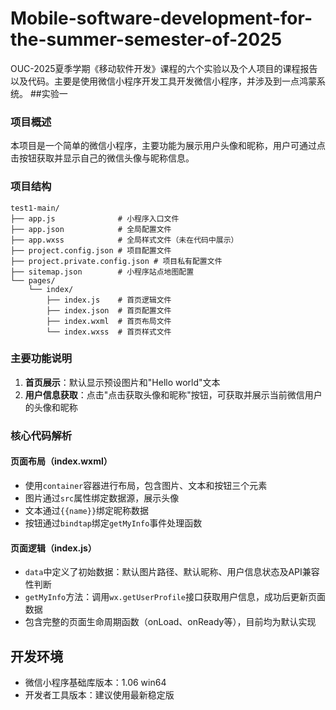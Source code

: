 # Mobile-software-development-for-the-summer-semester-of-2025
OUC-2025夏季学期《移动软件开发》课程的六个实验以及个人项目的课程报告以及代码。主要是使用微信小程序开发工具开发微信小程序，并涉及到一点鸿蒙系统。
##实验一

### 项目概述
本项目是一个简单的微信小程序，主要功能为展示用户头像和昵称，用户可通过点击按钮获取并显示自己的微信头像与昵称信息。

### 项目结构
```
test1-main/
├── app.js              # 小程序入口文件
├── app.json            # 全局配置文件
├── app.wxss            # 全局样式文件（未在代码中展示）
├── project.config.json # 项目配置文件
├── project.private.config.json # 项目私有配置文件
├── sitemap.json        # 小程序站点地图配置
└── pages/
    └── index/
        ├── index.js    # 首页逻辑文件
        ├── index.json  # 首页配置文件
        ├── index.wxml  # 首页布局文件
        └── index.wxss  # 首页样式文件
```

### 主要功能说明
1. **首页展示**：默认显示预设图片和"Hello world"文本
2. **用户信息获取**：点击"点击获取头像和昵称"按钮，可获取并展示当前微信用户的头像和昵称

### 核心代码解析

#### 页面布局（index.wxml）
- 使用`container`容器进行布局，包含图片、文本和按钮三个元素
- 图片通过`src`属性绑定数据源，展示头像
- 文本通过`{{name}}`绑定昵称数据
- 按钮通过`bindtap`绑定`getMyInfo`事件处理函数

#### 页面逻辑（index.js）
- `data`中定义了初始数据：默认图片路径、默认昵称、用户信息状态及API兼容性判断
- `getMyInfo`方法：调用`wx.getUserProfile`接口获取用户信息，成功后更新页面数据
- 包含完整的页面生命周期函数（onLoad、onReady等），目前均为默认实现

## 开发环境
- 微信小程序基础库版本：1.06 win64
- 开发者工具版本：建议使用最新稳定版

